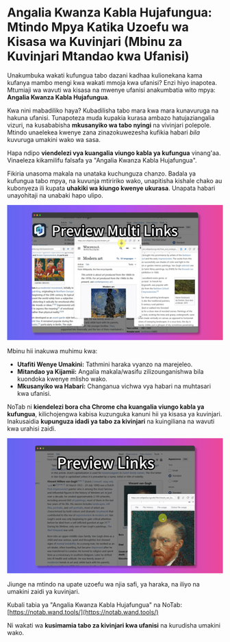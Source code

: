 # Angalia Kwanza Kabla Hujafungua: Mtindo Mpya Katika Uzoefu wa Kisasa wa Kuvinjari (Mbinu za Kuvinjari Mtandao kwa Ufanisi)

Unakumbuka wakati kufungua tabo dazani kadhaa kulionekana kama kufanya mambo mengi kwa wakati mmoja kwa ufanisi? Enzi hiyo inapotea. Mtumiaji wa wavuti wa kisasa na mwenye ufanisi anakumbatia wito mpya: **Angalia Kwanza Kabla Hujafungua**.

Kwa nini mabadiliko haya? Kubadilisha tabo mara kwa mara kunavuruga na hakuna ufanisi. Tunapoteza muda kupakia kurasa ambazo hatujaziangalia vizuri, na kusababisha **mkusanyiko wa tabo nyingi** na vivinjari polepole. Mtindo unaelekea kwenye zana zinazokuwezesha kufikia habari *bila* kuvuruga umakini wako wa sasa.

Hapa ndipo **viendelezi vya kuangalia viungo kabla ya kufungua** vinang'aa. Vinaeleza kikamilifu falsafa ya "Angalia Kwanza Kabla Hujafungua".

Fikiria unasoma makala na unataka kuchunguza chanzo. Badala ya kufungua tabo mpya, na kuvunja mtiririko wako, unapitisha kishale chako au kubonyeza ili kupata **uhakiki wa kiungo kwenye ukurasa**. Unapata habari unayohitaji na unabaki hapo ulipo.

![Kuangalia kiungo kabla ya kufungua ukurasa](../images/notab1.png)

Mbinu hii inakuwa muhimu kwa:

*   **Utafiti Wenye Umakini:** Tathmini haraka vyanzo na marejeleo.
*   **Mitandao ya Kijamii:** Angalia makala/wasifu zilizounganishwa bila kuondoka kwenye mlisho wako.
*   **Mkusanyiko wa Habari:** Changanua vichwa vya habari na muhtasari kwa ufanisi.

NoTab ni **kiendelezi bora cha Chrome cha kuangalia viungo kabla ya kufungua**, kilichojengwa kabisa kuzunguka kanuni hii ya kisasa ya kuvinjari. Inakusaidia **kupunguza idadi ya tabo za kivinjari** na kuingiliana na wavuti kwa urahisi zaidi.

![Dirisha safi la kuhakiki la NoTab](../images/notab2.png)

Jiunge na mtindo na upate uzoefu wa njia safi, ya haraka, na iliyo na umakini zaidi ya kuvinjari.

Kubali tabia ya "Angalia Kwanza Kabla Hujafungua" na NoTab: [https://notab.wand.tools/](https://notab.wand.tools/)

Ni wakati wa **kusimamia tabo za kivinjari kwa ufanisi** na kurudisha umakini wako.
